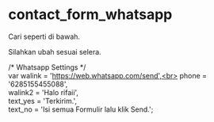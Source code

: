 # contact_form_whatsapp

Cari seperti di bawah.<br>

Silahkan ubah sesuai selera.

/* Whatsapp Settings */<br>
var walink = 'https://web.whatsapp.com/send',<br>
    phone = '6285155455088',<br>
    walink2 = 'Halo rifaii',<br>
    text_yes = 'Terkirim.',<br>
    text_no = 'Isi semua Formulir lalu klik Send.';<br>

